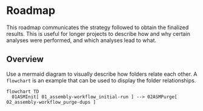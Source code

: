 # Roadmap

This roadmap communicates the strategy followed to obtain the finalized results.
This is useful for longer projects to describe how and why certain analyses
were performed, and which analyses lead to what.

## Overview

Use a mermaid diagram to visually describe how folders relate each other.
A `flowchart` is an example that can be used to display the
folder relationships.

```mermaid
flowchart TD
  01ASMInit[ 01_assembly-workflow_initial-run ] --> 02ASMPurge[ 02_assembly-workflow_purge-dups ]
```

